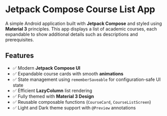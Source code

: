 # Jetpack Compose Course List App

A simple Android application built with **Jetpack Compose** and styled using **Material 3** principles. This app displays a list of academic courses, each expandable to show additional details such as descriptions and prerequisites.

## Features

- ✅ Modern **Jetpack Compose UI**
- ✅ Expandable course cards with smooth **animations**
- ✅ State management using `rememberSaveable` for configuration-safe UI state
- ✅ Efficient **LazyColumn** list rendering
- ✅ Fully themed with **Material 3 Design**
- ✅ Reusable composable functions (`CourseCard`, `CourseListScreen`)
- ✅ Light and Dark theme support with `@Preview` annotations
